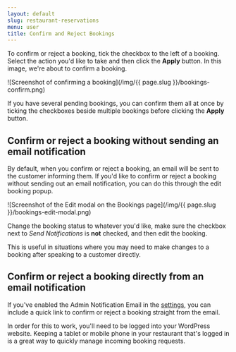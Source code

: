 ```yaml
---
layout: default
slug: restaurant-reservations
menu: user
title: Confirm and Reject Bookings
---
```

To confirm or reject a booking, tick the checkbox to the left of a booking. Select the action you'd like to take and then click the **Apply** button. In this image, we're about to confirm a booking.

![Screenshot of confirming a booking](/img/{{ page.slug }}/bookings-confirm.png)

If you have several pending bookings, you can confirm them all at once by ticking the checkboxes beside multiple bookings before clicking the **Apply** button.

## Confirm or reject a booking without sending an email notification

By default, when you confirm or reject a booking, an email will be sent to the customer informing them. If you'd like to confirm or reject a booking without sending out an email notification, you can do this through the edit booking popup.

![Screenshot of the Edit modal on the Bookings page](/img/{{ page.slug }}/bookings-edit-modal.png)

Change the booking status to whatever you'd like, make sure the checkbox next to *Send Notifications* is **not** checked, and then edit the booking.

This is useful in situations where you may need to make changes to a booking after speaking to a customer directly.

## Confirm or reject a booking directly from an email notification

If you've enabled the Admin Notification Email in the [settings](../config/email-notifications), you can include a quick link to confirm or reject a booking straight from the email.

In order for this to work, you'll need to be logged into your WordPress website. Keeping a tablet or mobile phone in your restaurant that's logged in is a great way to quickly manage incoming booking requests.
